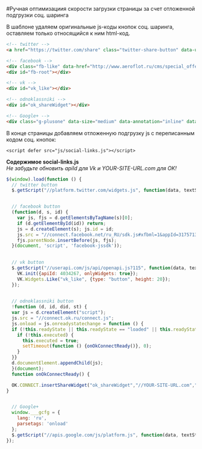 #Ручная оптимизациия скорости загрузки страницы за счет отложенной подгрузки соц. шаринга

В шаблоне удаляем оригинальные js-коды кнопок соц. шаринга, оставляем только относящийся к ним html-код.
```html
<!-- twitter -->
<a href="https://twitter.com/share" class="twitter-share-button" data-url="http://www.aeroflot.ru/cms/special_offers/karaganda" data-text="Приобретайте билеты на новый прямой рейс от Аэрофлота — Караганда - Москва! http://www.aeroflot.ru/cms/special_offers/karaganda" data-via="aeroflot" data-lang="ru">Твитнуть</a>

<!-- facebook -->
<div class="fb-like" data-href="http://www.aeroflot.ru/cms/special_offers/karaganda" data-send="false" data-layout="button_count" data-width="130" data-show-faces="true"></div>
<div id="fb-root"></div>

<!-- vk -->
<div id="vk_like"></div>

<!-- odnoklassniki -->
<div id="ok_shareWidget"></div>

<!-- Google+ -->
<div class="g-plusone" data-size="medium" data-annotation="inline" data-width="120"></div>
```
В конце страницы добавляем отложенную подгрузку js с переписанным кодом соц. кнопок:
```
<script defer src="js/social-links.js"></script>
```

**Содержимое social-links.js**  
_Не забудьте обновить apiId для Vk и YOUR-SITE-URL.com для OK!_
```javascript
$(window).load(function () {
  // twitter button
  $.getScript("//platform.twitter.com/widgets.js", function(data, textStatus, jqxhr) {});


  // facebook button
  (function(d, s, id) {
    var js, fjs = d.getElementsByTagName(s)[0];
    if (d.getElementById(id)) return;
    js = d.createElement(s); js.id = id;
    js.src = "//connect.facebook.net/ru_RU/sdk.js#xfbml=1&appId=317571361622394&version=v2.0";
    fjs.parentNode.insertBefore(js, fjs);
  }(document, 'script', 'facebook-jssdk'));
          

  // vk button
  $.getScript("//userapi.com/js/api/openapi.js?115", function(data, textStatus, jqxhr) {
    VK.init({apiId: 4034267, onlyWidgets: true});
    VK.Widgets.Like("vk_like", {type: "button", height: 20});
  });
        

  // odnoklassniki button
  !function (d, id, did, st) {
  var js = d.createElement("script");
  js.src = "//connect.ok.ru/connect.js";
  js.onload = js.onreadystatechange = function () {
  if (!this.readyState || this.readyState == "loaded" || this.readyState == "complete") {
    if (!this.executed) {
      this.executed = true;
      setTimeout(function () {onOkConnectReady()}, 0);
    }
  }}
  d.documentElement.appendChild(js);
  }(document);
  function onOkConnectReady() {

  OK.CONNECT.insertShareWidget("ok_shareWidget","//YOUR-SITE-URL.com","{width:145,height:30,st:'straight',sz:20,ck:1}");
}


  // Google+
  window.___gcfg = {
    lang: 'ru',
    parsetags: 'onload'
  };
  $.getScript("//apis.google.com/js/platform.js", function(data, textStatus, jqxhr) {});
});
```
